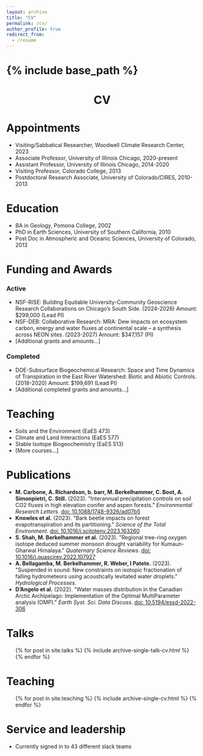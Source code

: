 ```yaml
---
layout: archive
title: "CV"
permalink: /cv/
author_profile: true
redirect_from:
  - /resume
---
```


# {% include base_path %}

<h1 style="font-size: 30px; font-weight: bold; text-align: center; margin-bottom: 0.5em;">CV</h1>

Appointments
======
* Visiting/Sabbatical Researcher, Woodwell Climate Research Center, 2023
* Associate Professor, University of Illinois Chicago, 2020-present
* Assistant Professor, University of Illinois Chicago, 2014-2020
* Visiting Professor, Colorado College, 2013
* Postdoctoral Research Associate, University of Colorado/CIRES, 2010-2013

Education
======
* BA in Geology, Pomona College, 2002
* PhD in Earth Sciences, University of Southern California, 2010
* Post Doc in Atmospheric and Oceanic Sciences, University of Colorado, 2013

Funding and Awards
======
### Active
* NSF-RISE: Building Equitable University-Community Geoscience Research Collaborations on Chicago’s South Side. (2024-2026) Amount: $299,000 (Lead PI)
* NSF-DEB: Collaborative Research: MRA: Dew impacts on ecosystem carbon, energy and water fluxes at continental scale – a synthesis across NEON sites. (2023-2027) Amount: $347,157 (PI)
* [Additional grants and amounts...]

### Completed
* DOE-Subsurface Biogeochemical Research: Space and Time Dynamics of Transpiration in the East River Watershed: Biotic and Abiotic Controls. (2018-2020) Amount: $199,691 (Lead PI)
* [Additional completed grants and amounts...]

Teaching
======
* Soils and the Environment (EaES 473)
* Climate and Land Interactions (EaES 577)
* Stable Isotope Biogeochemistry (EaES 513)
* [More courses...]

Publications
======
* **M. Carbone, A. Richardson, b. barr, M. Berkelhammer, C. Boot, A. Simonpietri, C. Still.** (2023). "Interannual precipitation controls on soil CO2 fluxes in high elevation conifer and aspen forests." _Environmental Research Letters_. [doi: 10.1088/1748-9326/ad07b5](https://doi.org/10.1088/1748-9326/ad07b5)
* **Knowles et al.** (2023). "Bark beetle impacts on forest evapotranspiration and its partitioning." _Science of the Total Environment_. [doi: 10.1016/j.scitotenv.2023.163260](https://doi.org/10.1016/j.scitotenv.2023.163260)
* **S. Shah, M. Berkelhammer et al.** (2023). "Regional tree-ring oxygen isotope deduced summer monsoon drought variability for Kumaun-Gharwal Himalaya." _Quaternary Science Reviews_. [doi: 10.1016/j.quascirev.2022.107927](https://doi.org/10.1016/j.quascirev.2022.107927)
* **A. Bellagamba, M. Berkelhammer, R. Weber, I Patete.** (2023). "Suspended in sound: New constraints on isotopic fractionation of falling hydrometeors using acoustically levitated water droplets." _Hydrological Processes_.
* **D’Angelo et al.** (2022). "Water masses distribution in the Canadian Arctic Archipelago: Implementation of the Optimal MultiParameter analysis (OMP)." _Earth Syst. Sci. Data Discuss_. [doi: 10.5194/essd-2022-306](https://doi.org/10.5194/essd-2022-306)
  
Talks
======
  <ul>{% for post in site.talks %}
    {% include archive-single-talk-cv.html %}
  {% endfor %}</ul>
  
Teaching
======
  <ul>{% for post in site.teaching %}
    {% include archive-single-cv.html %}
  {% endfor %}</ul>
  
Service and leadership
======
* Currently signed in to 43 different slack teams
